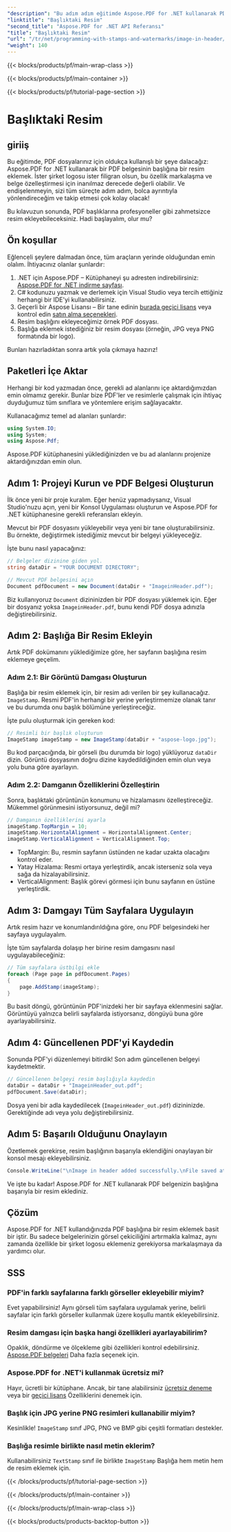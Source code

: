 ```yaml
---
"description": "Bu adım adım eğitimde Aspose.PDF for .NET kullanarak PDF'nin başlığına resim eklemeyi öğrenin."
"linktitle": "Başlıktaki Resim"
"second_title": "Aspose.PDF for .NET API Referansı"
"title": "Başlıktaki Resim"
"url": "/tr/net/programming-with-stamps-and-watermarks/image-in-header/"
"weight": 140
---
```


{{< blocks/products/pf/main-wrap-class >}}

{{< blocks/products/pf/main-container >}}

{{< blocks/products/pf/tutorial-page-section >}}

# Başlıktaki Resim

## giriiş

Bu eğitimde, PDF dosyalarınız için oldukça kullanışlı bir şeye dalacağız: Aspose.PDF for .NET kullanarak bir PDF belgesinin başlığına bir resim eklemek. İster şirket logosu ister filigran olsun, bu özellik markalaşma ve belge özelleştirmesi için inanılmaz derecede değerli olabilir. Ve endişelenmeyin, sizi tüm süreçte adım adım, bolca ayrıntıyla yönlendireceğim ve takip etmesi çok kolay olacak!

Bu kılavuzun sonunda, PDF başlıklarına profesyoneller gibi zahmetsizce resim ekleyebileceksiniz. Hadi başlayalım, olur mu?

## Ön koşullar

Eğlenceli şeylere dalmadan önce, tüm araçların yerinde olduğundan emin olalım. İhtiyacınız olanlar şunlardır:

1. .NET için Aspose.PDF – Kütüphaneyi şu adresten indirebilirsiniz: [Aspose.PDF for .NET indirme sayfası](https://releases.aspose.com/pdf/net/).
2. C# kodunuzu yazmak ve derlemek için Visual Studio veya tercih ettiğiniz herhangi bir IDE'yi kullanabilirsiniz.
3. Geçerli bir Aspose Lisansı – Bir tane edinin [burada geçici lisans](https://purchase.aspose.com/temporary-license/) veya kontrol edin [satın alma seçenekleri](https://purchase.aspose.com/buy).
4. Resim başlığını ekleyeceğimiz örnek PDF dosyası.
5. Başlığa eklemek istediğiniz bir resim dosyası (örneğin, JPG veya PNG formatında bir logo).

Bunları hazırladıktan sonra artık yola çıkmaya hazırız!

## Paketleri İçe Aktar

Herhangi bir kod yazmadan önce, gerekli ad alanlarını içe aktardığımızdan emin olmamız gerekir. Bunlar bize PDF'ler ve resimlerle çalışmak için ihtiyaç duyduğumuz tüm sınıflara ve yöntemlere erişim sağlayacaktır.

Kullanacağımız temel ad alanları şunlardır:

```csharp
using System.IO;
using System;
using Aspose.Pdf;
```

Aspose.PDF kütüphanesini yüklediğinizden ve bu ad alanlarını projenize aktardığınızdan emin olun.

## Adım 1: Projeyi Kurun ve PDF Belgesi Oluşturun

İlk önce yeni bir proje kuralım. Eğer henüz yapmadıysanız, Visual Studio'nuzu açın, yeni bir Konsol Uygulaması oluşturun ve Aspose.PDF for .NET kütüphanesine gerekli referansları ekleyin.

Mevcut bir PDF dosyasını yükleyebilir veya yeni bir tane oluşturabilirsiniz. Bu örnekte, değiştirmek istediğimiz mevcut bir belgeyi yükleyeceğiz.

İşte bunu nasıl yapacağınız:

```csharp
// Belgeler dizinine giden yol.
string dataDir = "YOUR DOCUMENT DIRECTORY";

// Mevcut PDF belgesini açın
Document pdfDocument = new Document(dataDir + "ImageinHeader.pdf");
```

Biz kullanıyoruz `Document` dizininizden bir PDF dosyası yüklemek için. Eğer bir dosyanız yoksa `ImageinHeader.pdf`, bunu kendi PDF dosya adınızla değiştirebilirsiniz.

## Adım 2: Başlığa Bir Resim Ekleyin

Artık PDF dokümanını yüklediğimize göre, her sayfanın başlığına resim eklemeye geçelim.

### Adım 2.1: Bir Görüntü Damgası Oluşturun
Başlığa bir resim eklemek için, bir resim adı verilen bir şey kullanacağız. `ImageStamp`. Resmi PDF'in herhangi bir yerine yerleştirmemize olanak tanır ve bu durumda onu başlık bölümüne yerleştireceğiz.

İşte pulu oluşturmak için gereken kod:

```csharp
// Resimli bir başlık oluşturun
ImageStamp imageStamp = new ImageStamp(dataDir + "aspose-logo.jpg");
```

Bu kod parçacığında, bir görseli (bu durumda bir logo) yüklüyoruz `dataDir` dizin. Görüntü dosyasının doğru dizine kaydedildiğinden emin olun veya yolu buna göre ayarlayın.

### Adım 2.2: Damganın Özelliklerini Özelleştirin
Sonra, başlıktaki görüntünün konumunu ve hizalamasını özelleştireceğiz. Mükemmel görünmesini istiyorsunuz, değil mi?

```csharp
// Damganın özelliklerini ayarla
imageStamp.TopMargin = 10;
imageStamp.HorizontalAlignment = HorizontalAlignment.Center;
imageStamp.VerticalAlignment = VerticalAlignment.Top;
```

- TopMargin: Bu, resmin sayfanın üstünden ne kadar uzakta olacağını kontrol eder.
- Yatay Hizalama: Resmi ortaya yerleştirdik, ancak isterseniz sola veya sağa da hizalayabilirsiniz.
- VerticalAlignment: Başlık görevi görmesi için bunu sayfanın en üstüne yerleştirdik.

## Adım 3: Damgayı Tüm Sayfalara Uygulayın

Artık resim hazır ve konumlandırıldığına göre, onu PDF belgesindeki her sayfaya uygulayalım.

İşte tüm sayfalarda dolaşıp her birine resim damgasını nasıl uygulayabileceğiniz:

```csharp
// Tüm sayfalara üstbilgi ekle
foreach (Page page in pdfDocument.Pages)
{
    page.AddStamp(imageStamp);
}
```

Bu basit döngü, görüntünün PDF'inizdeki her bir sayfaya eklenmesini sağlar. Görüntüyü yalnızca belirli sayfalarda istiyorsanız, döngüyü buna göre ayarlayabilirsiniz.

## Adım 4: Güncellenen PDF'yi Kaydedin

Sonunda PDF'yi düzenlemeyi bitirdik! Son adım güncellenen belgeyi kaydetmektir.

```csharp
// Güncellenen belgeyi resim başlığıyla kaydedin
dataDir = dataDir + "ImageinHeader_out.pdf";
pdfDocument.Save(dataDir);
```

Dosya yeni bir adla kaydedilecek (`ImageinHeader_out.pdf`) dizininizde. Gerektiğinde adı veya yolu değiştirebilirsiniz.

## Adım 5: Başarılı Olduğunu Onaylayın

Özetlemek gerekirse, resim başlığının başarıyla eklendiğini onaylayan bir konsol mesajı ekleyebilirsiniz.

```csharp
Console.WriteLine("\nImage in header added successfully.\nFile saved at " + dataDir);
```

Ve işte bu kadar! Aspose.PDF for .NET kullanarak PDF belgenizin başlığına başarıyla bir resim eklediniz.

## Çözüm

Aspose.PDF for .NET kullandığınızda PDF başlığına bir resim eklemek basit bir iştir. Bu sadece belgelerinizin görsel çekiciliğini artırmakla kalmaz, aynı zamanda özellikle bir şirket logosu eklemeniz gerekiyorsa markalaşmaya da yardımcı olur.

## SSS

### PDF'in farklı sayfalarına farklı görseller ekleyebilir miyim?
Evet yapabilirsiniz! Aynı görseli tüm sayfalara uygulamak yerine, belirli sayfalar için farklı görseller kullanmak üzere koşullu mantık ekleyebilirsiniz.

### Resim damgası için başka hangi özellikleri ayarlayabilirim?
Opaklık, döndürme ve ölçekleme gibi özellikleri kontrol edebilirsiniz. [Aspose.PDF belgeleri](https://reference.aspose.com/pdf/net/) Daha fazla seçenek için.

### Aspose.PDF for .NET'i kullanmak ücretsiz mi?
Hayır, ücretli bir kütüphane. Ancak, bir tane alabilirsiniz [ücretsiz deneme](https://releases.aspose.com/) veya bir [geçici lisans](https://purchase.aspose.com/temporary-license/) Özelliklerini denemek için.

### Başlık için JPG yerine PNG resimleri kullanabilir miyim?
Kesinlikle! `ImageStamp` sınıf JPG, PNG ve BMP gibi çeşitli formatları destekler.

### Başlığa resimle birlikte nasıl metin eklerim?
Kullanabilirsiniz `TextStamp` sınıf ile birlikte `ImageStamp` Başlığa hem metin hem de resim eklemek için.

{{< /blocks/products/pf/tutorial-page-section >}}

{{< /blocks/products/pf/main-container >}}

{{< /blocks/products/pf/main-wrap-class >}}

{{< blocks/products/products-backtop-button >}}